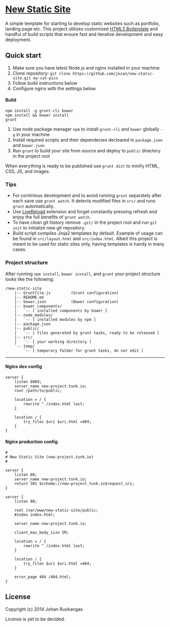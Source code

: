 # [New Static Site](http://latehours.net)

A simple template for starting to develop static websites such as portfolio, landing page etc. This project utilizes customized [HTML5 Boilerplate](https://github.com/h5bp/html5-boilerplate) and handful of build scripts that ensure fast and iterative development and easy deployment.

## Quick start

1. Make sure you have latest Node.js and nginx installed in your machine
2. Clone repository: ```git clone https://github.com/jozan/new-static-site.git my-cat-pics```
3. Follow build instructions below
4. Configure nginx with the settings below


#### Build

    npm install -g grunt-cli bower
    npm install && bower install
    grunt

1. Use node package manager ```npm``` to install ```grunt-cli``` and ```bower``` globally ```-g``` in your machine
2. Install required scripts and their dependecies decleared in ```package.json``` and ```bower.json```
3. Run ```grunt``` to build your site from source and deploy to ```public``` directory in the project root

When everything is ready to be published use ```grunt dist``` to minify HTML, CSS, JS, and images.

### Tips

- For continious development and to avoid running ```grunt``` separately after each save use ```grunt watch```. It detects modified files in ```src/``` and runs ```grunt``` automatically.
- Use [LiveReload](http://feedback.livereload.com/knowledgebase/articles/86242-how-do-i-install-and-use-the-browser-extensions-) extension and forget constantly pressing refresh and enjoy the full benefits of ```grunt watch```.
- To have clean git history remove ```.git/``` in the project root and run ```git init``` to initialize new git repository.
- Build script compiles Jinja2 templates by default. Example of usage can be found in ```src/layout.html``` and ```src/index.html```. Albeit this project is meant to be used for static sites only, having templates is handy in many cases.

### Project structure

After running ```npm install```, ```bower install```, and ```grunt``` your project structure looks like the following:

	/new-static-site
		|-- Gruntfile.js         (Grunt configuration)
		|-- README.md
		|-- bower.json           (Bower configuration)
		|-- bower_components/
		|   `-- [ installed components by bower ]
		|-- node_modules/
		|   `-- [ installed modules by npm ]
		|-- package.json
		|-- public/
		|   `-- [ files generated by grunt tasks, ready to be released ]
		|-- src/
		|   `-- [ your working directory ]
		`-- temp/
		    `-- [ temporary folder for grunt tasks, do not edit ]


------------------------------


#### Nginx dev config

    server {
        listen 8089;
        server_name new-project.tunk.io;
        root /path/to/public;

        location = / {
            rewrite ^ /index.html last;
        }

        location / {
            try_files $uri $uri.html =404;
        }
    }

#### Nginx production config

    #
    # New Static Site (new-project.tunk.io)
    #

    server {
        listen 80;
        server_name new-project.tunk.io;
        return 301 $scheme://new-project.tunk.io$request_uri;
    }

    server {
        listen 80;

        root /var/www/new-static-site/public;
        #index index.html;

        server_name new-project.tunk.io;
        
        client_max_body_size 5M;    
        
        location = / {
            rewrite ^ /index.html last;
        }

        location / {
            try_files $uri $uri.html =404;
        }

        error_page 404 /404.html;
    }

## License

Copyright (c) 2014 Johan Ruokangas

License is yet to be decided.